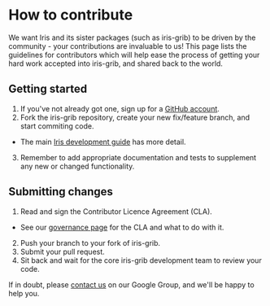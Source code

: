 How to contribute
=================

We want Iris and its sister packages (such as iris-grib) to be driven by
the community - your contributions are invaluable to us! This page lists
the guidelines for contributors which will help ease the process of
getting your hard work accepted into iris-grib, and shared back to the world.

Getting started
---------------

1. If you've not already got one, sign up for a
   [GitHub account](https://github.com/signup/free).
2. Fork the iris-grib repository, create your new fix/feature branch, and
   start commiting code.
 - The main
   [Iris development guide](http://scitools.org.uk/iris/docs/latest/developers_guide/gitwash/git_development.html)
   has more detail.
3. Remember to add appropriate documentation and tests to supplement any new or changed functionality.


Submitting changes
------------------

1. Read and sign the Contributor Licence Agreement (CLA).
 - See our [governance page](http://scitools.org.uk/governance.html)
   for the CLA and what to do with it.
2. Push your branch to your fork of iris-grib.
3. Submit your pull request.
4. Sit back and wait for the core iris-grib development team to review
   your code.


If in doubt, please
[contact us](https://groups.google.com/forum/?fromgroups=#!forum/scitools-iris)
on our Google Group, and we'll be happy to help you.
